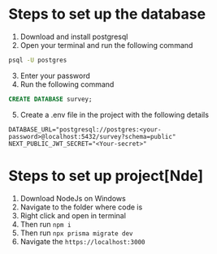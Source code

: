 # Steps to set up the database

1. Download and install postgresql
2. Open your terminal and run the following command

```bash
psql -U postgres
```

3. Enter your password
4. Run the following command

```sql
CREATE DATABASE survey;
```

5. Create a .env file in the project with the following details

```env
DATABASE_URL="postgresql://postgres:<your-password>@localhost:5432/survey?schema=public"
NEXT_PUBLIC_JWT_SECRET="<Your-secret>"
```

# Steps to set up project[Nde]

1. Download NodeJs on Windows
2. Navigate to the folder where code is
3. Right click and open in terminal
4. Then run `npm i`
5. Then run `npx prisma migrate dev`
6. Navigate the `https://localhost:3000`
